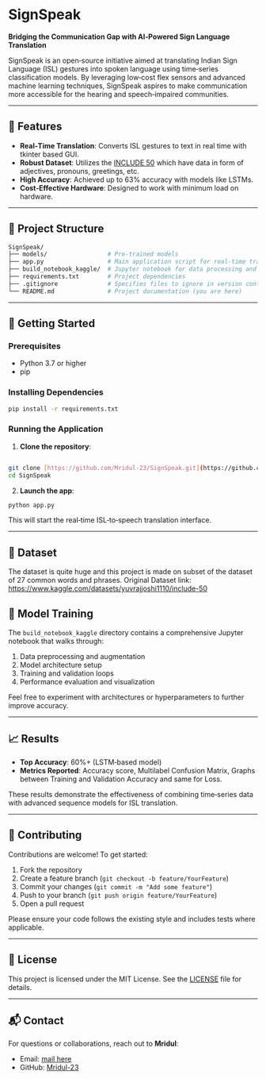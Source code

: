 # SignSpeak

**Bridging the Communication Gap with AI‑Powered Sign Language Translation**

SignSpeak is an open‑source initiative aimed at translating Indian Sign Language (ISL) gestures into spoken language using time‑series classification models. By leveraging low‑cost flex sensors and advanced machine learning techniques, SignSpeak aspires to make communication more accessible for the hearing and speech‑impaired communities.

---

## 🧠 Features

* **Real‑Time Translation**: Converts ISL gestures to text in real time with tkinter based GUI.
* **Robust Dataset**: Utilizes the [INCLUDE 50](https://www.kaggle.com/datasets/yuvrajjoshi1110/include-50) which have data in form of adjectives, pronouns, greetings, etc.
* **High Accuracy**: Achieved up to 63% accuracy with models like LSTMs.
* **Cost‑Effective Hardware**: Designed to work with minimum load on hardware.

---

## 📁 Project Structure

```bash
SignSpeak/
├── models/                 # Pre-trained models
├── app.py                  # Main application script for real-time translation
├── build_notebook_kaggle/  # Jupyter notebook for data processing and model training
├── requirements.txt        # Project dependencies
├── .gitignore              # Specifies files to ignore in version control
└── README.md               # Project documentation (you are here)
```

---

## 🚀 Getting Started

### Prerequisites

* Python 3.7 or higher
* pip

### Installing Dependencies

```bash
pip install -r requirements.txt
```

### Running the Application

1. **Clone the repository**:

```bash

git clone [https://github.com/Mridul-23/SignSpeak.git](https://github.com/Mridul-23/SignSpeak.git)
cd SignSpeak
```

2. **Launch the app**:
```bash
python app.py
```

This will start the real‑time ISL‑to‑speech translation interface.

---

## 🧪 Dataset

The dataset is quite huge and this project is made on subset of the dataset of 27 common words and phrases. Original Dataset link: https://www.kaggle.com/datasets/yuvrajjoshi1110/include-50

## 🤖 Model Training

The `build_notebook_kaggle` directory contains a comprehensive Jupyter notebook that walks through:

1. Data preprocessing and augmentation
2. Model architecture setup
3. Training and validation loops
4. Performance evaluation and visualization

Feel free to experiment with architectures or hyperparameters to further improve accuracy.

---

## 📈 Results

* **Top Accuracy**: 60%+ (LSTM‑based model)
* **Metrics Reported**: Accuracy score, Multilabel Confusion Matrix, Graphs between Training and Validation Accuracy and same for Loss.

These results demonstrate the effectiveness of combining time‑series data with advanced sequence models for ISL translation.

---

## 🤝 Contributing

Contributions are welcome! To get started:

1. Fork the repository
2. Create a feature branch (`git checkout -b feature/YourFeature`)
3. Commit your changes (`git commit -m "Add some feature"`)
4. Push to your branch (`git push origin feature/YourFeature`)
5. Open a pull request

Please ensure your code follows the existing style and includes tests where applicable.

---

## 📄 License

This project is licensed under the MIT License. See the [LICENSE](LICENSE) file for details.

---

## 📬 Contact

For questions or collaborations, reach out to **Mridul**:

* Email: [mail here](mridulnarula23@gmail.com)
* GitHub: [Mridul-23](https://github.com/Mridul-23)
